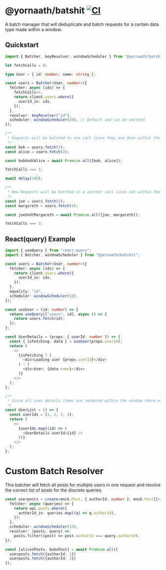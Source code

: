# @yornaath/batshit [![CI](https://github.com/yornaath/batshit/actions/workflows/ci.yml/badge.svg)](https://github.com/yornaath/batshit/actions/workflows/ci.yml)

A batch manager that will deduplicate and batch requests for a certain data type made within a window.

## Quickstart

```ts
import { Batcher, keyResolver, windowScheduler } from "@yornaath/batshit";

let fetchCalls = 0;

type User = { id: number; name: string };

const users = Batcher<User, number>({
  fetcher: async (ids) => {
    fetchCalls++;
    return client.users.where({
      userId_in: ids,
    });
  },
  resolver: keyResolver("id"),
  scheduler: windowScheduler(10), // Default and can be omitted.
});

/**
 * Requests will be batched to one call since they are done within the same time window of 10 ms.
 */
const bob = users.fetch(1);
const alice = users.fetch(2);

const bobUndtAlice = await Promise.all([bob, alice]);

fetchCalls === 1;

await delay(100);

/**
 * New Requests will be batched in a another call since not within the timeframe.
 */
const joe = users.fetch(3);
const margareth = users.fetch(4);

const joeUndtMargareth = await Promise.all([joe, margareth]);

fetchCalls === 2;
```

## React(query) Example

```ts
import { useQuery } from "react-query";
import { Batcher, windowScheduler } from "@yornaath/batshit";

const users = Batcher<User, number>({
  fetcher: async (ids) => {
    return client.users.where({
      userId_in: ids,
    });
  },
  equality: "id",
  scheduler: windowScheduler(10),
});

const useUser = (id: number) => {
  return useQuery(["users", id], async () => {
    return users.fetch(id);
  });
};

const UserDetails = (props: { userId: number }) => {
  const { isFetching, data } = useUser(props.userId);
  return (
    <>
      {isFetching ? (
        <div>Loading user {props.userId}</div>
      ) : (
        <div>User: {data.name}</div>
      )}
    </>
  );
};

/**
 * Since all user details items are rendered within the window there will only be one request made.
 */
const UserList = () => {
  const userIds = [1, 2, 3, 4];
  return (
    <>
      {userIds.map((id) => (
        <UserDetails userId={id} />
      ))}
    </>
  );
};
```

# Custom Batch Resolver

This batcher will fetch all posts for multiple users in one request and resolve the correct list of posts for the discrete queries.

```ts
const userposts = create<mock.Post, { authorId: number }, mock.Post[]>({
  fetcher: async (queries) => {
    return api.posts.where({
      authorId_in: queries.map((q) => q.authorId),
    });
  },
  scheduler: windowScheduler(10),
  resolver: (posts, query) =>
    posts.filter((post) => post.authorId === query.authorId),
});

const [alicesPosts, bobsPost] = await Promise.all([
  userposts.fetch({authorId: 1})
  userposts.fetch({authorId: 2})
]);
```
